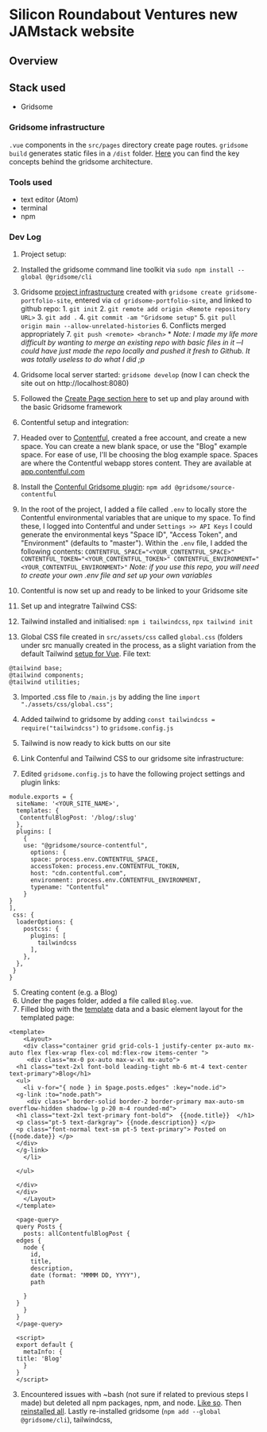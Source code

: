 # Silicon Roundabout Ventures new JAMstack website

## Overview


## Stack used
 * Gridsome

### Gridsome infrastructure
`.vue` components in the `src/pages` directory create page routes. `gridsome build` generates static files in a `/dist` folder. [Here](https://gridsome.org/docs/core-concepts/) you can find the key concepts behind the gridsome architecture.


### Tools used

* text editor (Atom)
* terminal
* npm

### Dev Log

1. Project setup:
  1. Installed the gridsome command line toolkit via `sudo npm install --global @gridsome/cli`
  2. Gridsome [project infrastructure](https://gridsome.org/docs/#how-to-install) created with `gridsome create gridsome-portfolio-site`, entered via `cd gridsome-portfolio-site`, and linked to github repo:
    1. `git init`
    2. `git remote add origin <Remote repository URL>`
    3. `git add .`
    4. `git commit -am "Gridsome setup"`
    5. `git pull origin main --allow-unrelated-histories`
    6. Conflicts merged appropriately
    7. `git push <remote> <branch>`
    * *Note: I made my life more difficult by wanting to merge an existing repo with basic files in it ─I could have just made the repo locally and pushed it fresh to Github. It was totally useless to do what I did ;p*
  3. Gridsome local server started: `gridsome develop` (now I can check the site out on http://localhost:8080)
  4. Followed the [Create Page section here](https://stuffwelearned.com/blog/building-your-website-with-gridsome-a-complete-guide/#creating-pages) to set up and play around with the basic Gridsome framework

2. Contentful setup and integration:
  1. Headed over to [Contentful](https://www.contentful.com), created a free account, and create a new space. You can create a new blank space, or use the "Blog" example space. For ease of use, I'll be choosing the blog example space. Spaces are where the Contentful webapp stores content. They are available at [app.contentful.com](https://app.contentful.com/)
  2. Install the [Contenful Gridsome plugin](https://gridsome.org/plugins/@gridsome/source-contentful): `npm add @gridsome/source-contentful`
  3. In the root of the project, I added a file called `.env` to locally store the Contentful environmental variables that are unique to my space. To find these, I logged into Contentful and under `Settings >> API Keys` I could generate the environmental keys "Space ID", "Access Token", and "Environment" (defaults to "master"). Within the `.env` file, I added the following contents:
    ```
    CONTENTFUL_SPACE="<YOUR_CONTENTFUL_SPACE>"
    CONTENTFUL_TOKEN="<YOUR_CONTENTFUL_TOKEN>"
    CONTENTFUL_ENVIRONMENT="<YOUR_CONTENTFUL_ENVIRONMENT>"
    ```
    *Note: if you use this repo, you will need to create your own .env file and set up your own variables*
  5. Contentful is now set up and ready to be linked to your Gridsome site

3. Set up and integratre Tailwind CSS:
  1. Tailwind installed and initialised: `npm i tailwindcss`, `npx tailwind init`
  2. Global CSS file created in `src/assets/css` called `global.css` (folders under src manually created in the process, as a slight variation from the default Tailwind [setup for Vue](https://tailwindcss.com/docs/guides/vue-3-vite). File text:
  ```
  @tailwind base;
  @tailwind components;
  @tailwind utilities;
  ```
  3. Imported .css file to `/main.js` by adding the line `import "./assets/css/global.css";`
  4. Added tailwind to gridsome by adding `const tailwindcss = require("tailwindcss")` to `gridsome.config.js`
  5. Tailwind is now ready to kick butts on our site

4. Link Contenful and Tailwind CSS to our gridsome site infrastructure:
  1. Edited `gridsome.config.js` to have the following project settings and plugin links:
  ```
  module.exports = {
    siteName: '<YOUR_SITE_NAME>',
    templates: {
     ContentfulBlogPost: '/blog/:slug'
    },
    plugins: [
      {
      use: "@gridsome/source-contentful",
        options: {
        space: process.env.CONTENTFUL_SPACE,
        accessToken: process.env.CONTENTFUL_TOKEN,
        host: "cdn.contentful.com",
        environment: process.env.CONTENTFUL_ENVIRONMENT,
        typename: "Contentful"
      }
  }
  ],
   css: {
    loaderOptions: {
      postcss: {
        plugins: [
          tailwindcss
        ],
      },
    },
   }
  }
  ```

5. Creating content (e.g. a Blog)
  1. Under the pages folder, added a file called `Blog.vue`.
  2. Filled blog with the [template](https://gridsome.org/docs/templates/) data and a basic element layout for the templated page:
  ```
  <template>
      <Layout>
      <div class="container grid grid-cols-1 justify-center px-auto mx-auto flex flex-wrap flex-col md:flex-row items-center ">
       <div class="mx-0 px-auto max-w-xl mx-auto">
    <h1 class="text-2xl font-bold leading-tight mb-6 mt-4 text-center text-primary">Blog</h1>
    <ul>
      <li v-for="{ node } in $page.posts.edges" :key="node.id">
    <g-link :to="node.path">
       <div class=" border-solid border-2 border-primary max-auto-sm overflow-hidden shadow-lg p-20 m-4 rounded-md">
    <h1 class="text-2xl text-primary font-bold">  {{node.title}}  </h1>
    <p class="pt-5 text-darkgray"> {{node.description}} </p>
    <p class="font-normal text-sm pt-5 text-primary"> Posted on {{node.date}} </p>
    </div>
    </g-link>
      </li>

    </ul>

    </div>
    </div>
      </Layout>
    </template>

    <page-query>
    query Posts {
      posts: allContentfulBlogPost {
    edges {
      node {
        id,
        title,
        description,
        date (format: "MMMM DD, YYYY"),
        path

      }
    }
      }
    }
    </page-query>

    <script>
    export default {
      metaInfo: {
    title: 'Blog'
      }
    }
    </script>
  ```
  3. Encountered issues with ~bash (not sure if related to previous steps I made) but deleted all npm packages, npm, and node. [Like so](https://www.whitesourcesoftware.com/free-developer-tools/blog/reinstall-npm-node-js/). Then [reinstalled all](https://medium.com/@lucaskay/install-node-and-npm-using-nvm-in-mac-or-linux-ubuntu-f0c85153e173). Lastly re-installed gridsome (`npm add --global @gridsome/cli`), tailwindcss,
